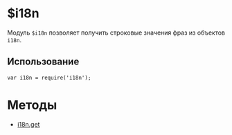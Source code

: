 # $i18n

Модуль `$i18n` позволяет получить строковые значения фраз из объектов `i18n`.  

## Использование

```
var i18n = require('i18n');
```

# Методы

* [i18n.get](./js.i18n.get.html)
